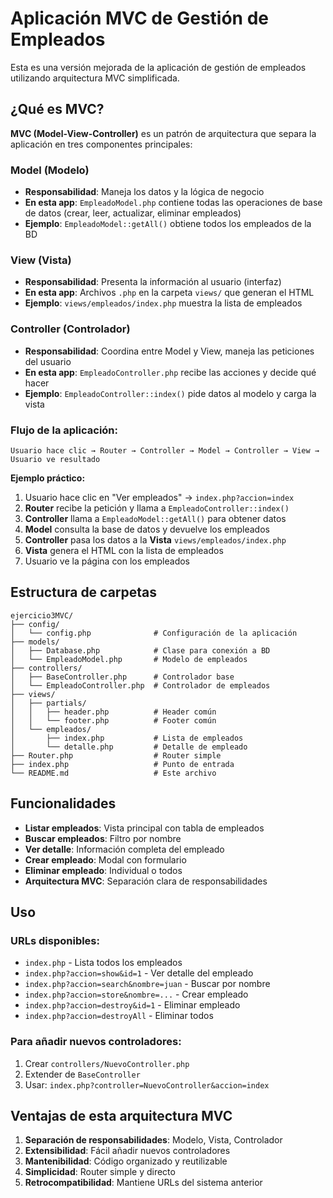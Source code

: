 # Aplicación MVC de Gestión de Empleados

Esta es una versión mejorada de la aplicación de gestión de empleados utilizando arquitectura MVC simplificada.

## ¿Qué es MVC?

**MVC (Model-View-Controller)** es un patrón de arquitectura que separa la aplicación en tres componentes principales:

### **Model (Modelo)**
- **Responsabilidad**: Maneja los datos y la lógica de negocio
- **En esta app**: `EmpleadoModel.php` contiene todas las operaciones de base de datos (crear, leer, actualizar, eliminar empleados)
- **Ejemplo**: `EmpleadoModel::getAll()` obtiene todos los empleados de la BD

### **View (Vista)**
- **Responsabilidad**: Presenta la información al usuario (interfaz)
- **En esta app**: Archivos `.php` en la carpeta `views/` que generan el HTML
- **Ejemplo**: `views/empleados/index.php` muestra la lista de empleados

### **Controller (Controlador)**
- **Responsabilidad**: Coordina entre Model y View, maneja las peticiones del usuario
- **En esta app**: `EmpleadoController.php` recibe las acciones y decide qué hacer
- **Ejemplo**: `EmpleadoController::index()` pide datos al modelo y carga la vista

### **Flujo de la aplicación:**
```
Usuario hace clic → Router → Controller → Model → Controller → View → Usuario ve resultado
```

**Ejemplo práctico:**
1. Usuario hace clic en "Ver empleados" → `index.php?accion=index`
2. **Router** recibe la petición y llama a `EmpleadoController::index()`
3. **Controller** llama a `EmpleadoModel::getAll()` para obtener datos
4. **Model** consulta la base de datos y devuelve los empleados
5. **Controller** pasa los datos a la **Vista** `views/empleados/index.php`
6. **Vista** genera el HTML con la lista de empleados
7. Usuario ve la página con los empleados

## Estructura de carpetas

```
ejercicio3MVC/
├── config/
│   └── config.php              # Configuración de la aplicación
├── models/
│   ├── Database.php            # Clase para conexión a BD
│   └── EmpleadoModel.php       # Modelo de empleados
├── controllers/
│   ├── BaseController.php      # Controlador base
│   └── EmpleadoController.php  # Controlador de empleados
├── views/
│   ├── partials/
│   │   ├── header.php          # Header común
│   │   └── footer.php          # Footer común
│   └── empleados/
│       ├── index.php           # Lista de empleados
│       └── detalle.php         # Detalle de empleado
├── Router.php                  # Router simple
├── index.php                   # Punto de entrada
└── README.md                   # Este archivo
```

## Funcionalidades

- **Listar empleados**: Vista principal con tabla de empleados
- **Buscar empleados**: Filtro por nombre
- **Ver detalle**: Información completa del empleado
- **Crear empleado**: Modal con formulario
- **Eliminar empleado**: Individual o todos
- **Arquitectura MVC**: Separación clara de responsabilidades

## Uso

### URLs disponibles:

- `index.php` - Lista todos los empleados
- `index.php?accion=show&id=1` - Ver detalle del empleado
- `index.php?accion=search&nombre=juan` - Buscar por nombre
- `index.php?accion=store&nombre=...` - Crear empleado
- `index.php?accion=destroy&id=1` - Eliminar empleado
- `index.php?accion=destroyAll` - Eliminar todos

### Para añadir nuevos controladores:

1. Crear `controllers/NuevoController.php`
2. Extender de `BaseController`
3. Usar: `index.php?controller=NuevoController&accion=index`

## Ventajas de esta arquitectura MVC

1. **Separación de responsabilidades**: Modelo, Vista, Controlador
2. **Extensibilidad**: Fácil añadir nuevos controladores
3. **Mantenibilidad**: Código organizado y reutilizable
4. **Simplicidad**: Router simple y directo
5. **Retrocompatibilidad**: Mantiene URLs del sistema anterior